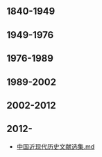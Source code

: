 ## 1840-1949
## 1949-1976
## 1976-1989
## 1989-2002
## 2002-2012
## 2012-
- [中国近现代历史文献选集.md](3000-自考\资料\KM01-中国近现代史纲要\05-中国近现代历史文献选集\中国近现代历史文献选集.md)
